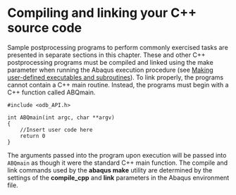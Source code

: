 # Compiling and linking your C++ source code

Sample postprocessing programs to perform commonly exercised tasks are presented in separate sections in this chapter. These and other C++ postprocessing programs must be compiled and linked using the make parameter when running the Abaqus execution procedure (see [Making user-defined executables and subroutines](https://help.3ds.com/2021/English/DSSIMULIA_Established/SIMACAEEXCRefMap/simaexc-c-makeproc.htm?contextscope=all)). To link properly, the programs cannot contain a C++ main routine. Instead, the programs must begin with a C++ function called ABQmain.

```python2
#include <odb_API.h>

int ABQmain(int argc, char **argv)
{
    //Insert user code here
    return 0
}
```

The arguments passed into the program upon execution will be passed into `ABQmain` as though it were the standard C++ main function. The compile and link commands used by the **abaqus make** utility are determined by the settings of the **compile_cpp** and **link** parameters in the Abaqus environment file.
